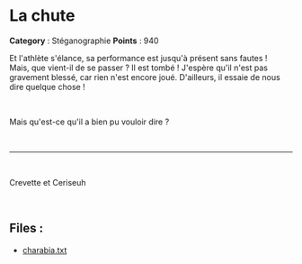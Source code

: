 # La chute

**Category** : Stéganographie
**Points** : 940

Et l'athlète s'élance, sa performance est jusqu'à présent sans fautes ! \
Mais, que vient-il de se passer ? Il est tombé ! J'espère qu'il n'est pas gravement blessé, car rien n'est encore joué. D'ailleurs, il essaie de nous dire quelque chose !

<p class="space">&nbsp;</p>

Mais qu'est-ce qu'il a bien pu vouloir dire ?

<p class="space">&nbsp;</p>

***

<p class="space">&nbsp;</p>



<div class="author">Crevette et Ceriseuh</div>

<p class="space">&nbsp;</p>


## Files : 
 - [charabia.txt](./charabia.txt)


